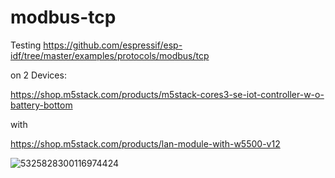 # modbus-tcp


Testing <https://github.com/espressif/esp-idf/tree/master/examples/protocols/modbus/tcp>

on 2 Devices: 

<https://shop.m5stack.com/products/m5stack-cores3-se-iot-controller-w-o-battery-bottom>

with 

<https://shop.m5stack.com/products/lan-module-with-w5500-v12>



![5325828300116974424](https://github.com/user-attachments/assets/dfba679b-0352-4cb2-b3ab-8cd1e5cafd95)
